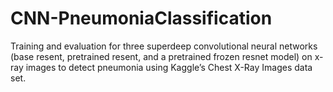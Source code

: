 # CNN-PneumoniaClassification
Training and evaluation for three superdeep convolutional neural networks (base resent, pretrained resent, and a pretrained frozen resnet model) on x-ray images to detect pneumonia using Kaggle’s Chest X-Ray Images data set.
